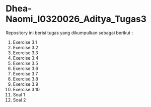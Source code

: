 # Dhea-Naomi_I0320026_Aditya_Tugas3

Repository ini berisi tugas yang dikumpulkan sebagai berikut :

1. Exercise 3.1
2. Exercise 3.2
3. Exercise 3.3
4. Exercise 3.4
5. Exercise 3.5
6. Exercise 3.6
7. Exercise 3.7
8. Exercise 3.8
9. Exercise 3.9
10. Exercise 3.10
11. Soal 1
12. Soal 2